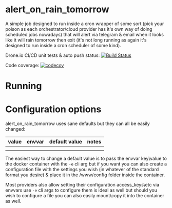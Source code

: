 # alert_on_rain_tomorrow

A simple job designed to run inside a cron wrapper of some sort (pick your poison as each orchestrator/cloud provider has it's own way of doing scheduled jobs nowadays) that will alert via telegram & email when it looks like it will rain tomorrow then exit (it's not long running as again it's designed to run inside a cron scheduler of some kind).

Drone.io CI/CD unit tests & auto push status: [![Build Status](https://cloud.drone.io/api/badges/naorlivne/terraformize/status.svg)](https://cloud.drone.io/naorlivne/alert_on_rain_tommrrow)

Code coverage: [![codecov](https://codecov.io/gh/naorlivne/parse_it/branch/master/graph/badge.svg)](https://codecov.io/gh/naorlivne/alert_on_rain_tommrrow)

# Running



# Configuration options

alert_on_rain_tomorrow uses sane defaults but they can all be easily changed:

| value                  | envvar                 | default value          | notes                                                                                                  |
|------------------------|------------------------|------------------------|--------------------------------------------------------------------------------------------------------|
|                        |                        |                        |                                                                                                        |
|                        |                        |                        |                                                                                                        |


The easiest way to change a default value is to pass the envvar key\value to the docker container with the `-e` cli arg but if you want you can also create a configuration file with the settings you wish (in whatever of the standard format you desire) & place it in the /www/config folder inside the container.

Most providers also allow setting their configuration access_keys\etc via envvars use `-e` cli args to configure them is ideal as well but should you wish to configure a file you can also easily mount\copy it into the container as well.
